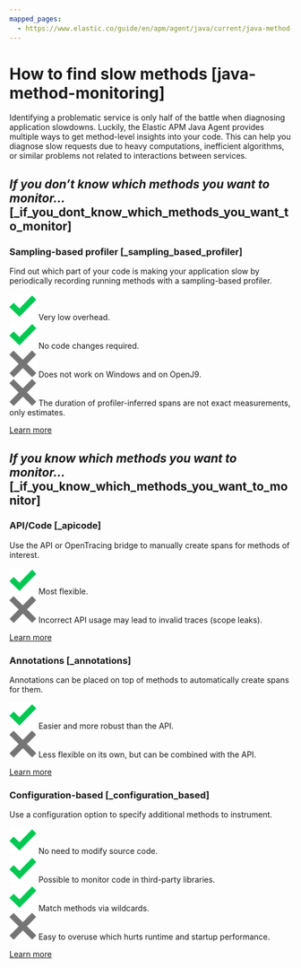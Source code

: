 ```yaml
---
mapped_pages:
  - https://www.elastic.co/guide/en/apm/agent/java/current/java-method-monitoring.html
---
```


# How to find slow methods [java-method-monitoring]

Identifying a problematic service is only half of the battle when diagnosing application slowdowns. Luckily, the Elastic APM Java Agent provides multiple ways to get method-level insights into your code. This can help you diagnose slow requests due to heavy computations, inefficient algorithms, or similar problems not related to interactions between services.


## *If you don’t know which methods you want to monitor…​* [_if_you_dont_know_which_methods_you_want_to_monitor]


### Sampling-based profiler [_sampling_based_profiler]

Find out which part of your code is making your application slow by periodically recording running methods with a sampling-based profiler.

![green check](images/green-check.svg "") Very low overhead.<br> ![green check](../images/green-check.svg "") No code changes required.<br> ![red x](images/red-x.svg "") Does not work on Windows and on OpenJ9.<br> ![red x](../images/red-x.svg "") The duration of profiler-inferred spans are not exact measurements, only estimates.

[Learn more](/reference/method-sampling-based.md)


## *If you know which methods you want to monitor…​* [_if_you_know_which_methods_you_want_to_monitor]


### API/Code [_apicode]

Use the API or OpenTracing bridge to manually create spans for methods of interest.

![green check](../images/green-check.svg "") Most flexible.<br> ![red x](../images/red-x.svg "") Incorrect API usage may lead to invalid traces (scope leaks).

[Learn more](/reference/method-api.md)


### Annotations [_annotations]

Annotations can be placed on top of methods to automatically create spans for them.

![green check](../images/green-check.svg "") Easier and more robust than the API.<br> ![red x](../images/red-x.svg "") Less flexible on its own, but can be combined with the API.

[Learn more](/reference/method-annotations.md)


### Configuration-based [_configuration_based]

Use a configuration option to specify additional methods to instrument.

![green check](../images/green-check.svg "") No need to modify source code.<br> ![green check](../images/green-check.svg "") Possible to monitor code in third-party libraries.<br> ![green check](../images/green-check.svg "") Match methods via wildcards.<br> ![red x](../images/red-x.svg "") Easy to overuse which hurts runtime and startup performance.

[Learn more](/reference/method-config-based.md)





